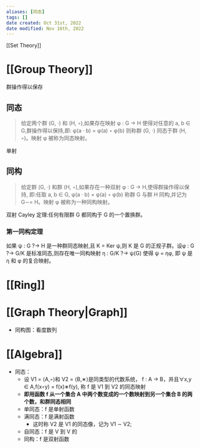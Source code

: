 ```yaml
---
aliases: [同态]
tags: []
date created: Oct 31st, 2022
date modified: Nov 16th, 2022
---
```

[[Set Theory]]

# [[Group Theory]]
群操作得以保存

## 同态
> 给定两个群 (G, ·) 和 (H, ◦),如果存在映射 φ : G → H 使得对任意的 a, b ∈ G,群操作得以保持,即: φ(a · b) = φ(a) ◦ φ(b) 则称群 (G, ·) 同态于群 (H, ◦)。映射 φ 被称为同态映射。

单射

## 同构
> 给定群 (G, ·) 和群 (H, ◦),如果存在一种双射 φ : G → H,使得群操作得以保持, 即:任取 a, b ∈ G, φ(a · b) = φ(a) ◦ φ(b) 称群 G 与群 H 同构,并记为 G∼= H。映射 φ 被称为一种同构映射。

双射
Cayley 定理:任何有限群 G 都同构于 G 的一个置换群。

### 第一同构定理
如果 ψ : G ?→ H 是一种群同态映射,且 K = Ker ψ,则 K 是 G 的正规子群。设φ : G ?→ G/K 是标准同态,则存在唯一同构映射 η : G/K ?→ ψ(G) 使得 ψ = ηφ, 即 ψ 是 η 和 φ 的复合映射。

# [[Ring]]


# [[Graph Theory|Graph]]
- 同构图：看度数列

# [[Algebra]]
- 同态：
	- 设 V1 = ⟨A,◦⟩和 V2 = ⟨B,∗⟩是同类型的代数系统， f : A → B，并且∀x,y ∈ A,f(x◦y) = f(x)∗f(y), 称 f 是 V1 到 V2 的同态映射
	- **即用函数 f 从一个集合 A 中两个数变成的一个数映射到另一个集合 B 的两个数，和群同态相同**
	- 单同态：f 是单射函数
	- 满同态：f 是满射函数
		- 这时称 V2 是 V1 的同态像，记为 V1 ∼ V2;
	- 自同态：f 是 V 到 V 的
	- 同构：f 是双射函数